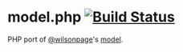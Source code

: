 # model.php [![Build Status](https://travis-ci.org/matthew-andrews/model-php.png?branch=master)](https://travis-ci.org/matthew-andrews/php-model)

PHP port of [@wilsonpage](http://github.com/wilsonpage)'s [model](//github.com/wilsonpage/model).

